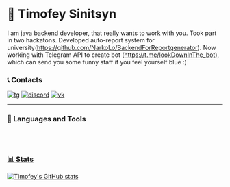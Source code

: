 # 💪 Timofey Sinitsyn



I am java backend developer, that really wants to work with you. 
Took part in two hackatons. 
Developed auto-report system for university(https://github.com/NarkoLo/BackendForReportgenerator).
Now working with Telegram API to create bot (https://t.me/lookDownInThe_bot), which can send you some funny staff if you feel yourself blue :)

### 📞 Contacts

   <p align="left">
      <a href="https://t.me/tesinitsyn">
         <img alt="tg" title="Telegramm link" src="https://img.shields.io/badge/Telegram-2CA5E0?style=for-the-badge&logo=telegram&logoColor=white"/></a>
      <a href="https://discordapp.com/users/325306081486307328/">
         <img alt="discord" title="Discord link" src="https://img.shields.io/badge/Discord-7289DA?style=for-the-badge&logo=discord&logoColor=white"/></a>
      <a href="https://vk.com/tesinitsyn">
         <img alt="vk" title="vk link" src="https://img.shields.io/badge/вконтакте-%232E87FB.svg?&style=for-the-badge&logo=vk&logoColor=white"/></a>   
   </p>

---

### 🧰 Languages and Tools

<p align="left">
      <a href="">
         <img alt="" title="" src="https://img.shields.io/badge/Java-ED8B00?style=for-the-badge&logo=java&logoColor=white"/></a>
      <a href="">
         <img alt="" title="" src="https://img.shields.io/badge/C%2B%2B-00599C?style=for-the-badge&logo=c%2B%2B&logoColor=white"/></a>
       <a href="">
         <img alt="" title="" src="https://img.shields.io/badge/Spring-6DB33F?style=for-the-badge&logo=spring&logoColor=white"/></a>
        <a href="">
         <img alt="" title="" src="https://img.shields.io/badge/PostgreSQL-316192?style=for-the-badge&logo=postgresql&logoColor=white"/></a>
        <a href="">
         <img alt="" title="" src="https://img.shields.io/badge/MySQL-00000F?style=for-the-badge&logo=mysql&logoColor=white"/></a>
        <a href="">
   </p>


#

### 📊 Stats

![Timofey's GitHub stats](https://github-readme-stats.vercel.app/api?username=tesinitsyn&show_icons=true&theme=gruvbox)

<!-- ![GitHub Streak](https://streak-stats.demolab.com?user=tesinitsyn&theme=gruvbox&border_radius=4.5) -->

